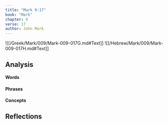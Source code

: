 ```yaml
---
title: "Mark 9:17"
book: "Mark"
chapter: 9
verse: 17
author: John Mark
---
```

![[/Greek/Mark/009/Mark-009-017G.md#Text]]
![[/Hebrew/Mark/009/Mark-009-017H.md#Text]]

## Analysis

#### Words

#### Phrases

#### Concepts

## Reflections
